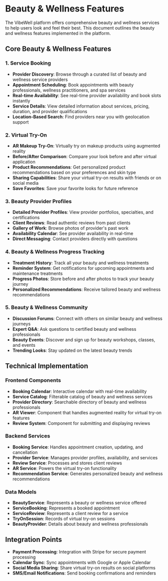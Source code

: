 # Beauty & Wellness Features

The VibeWell platform offers comprehensive beauty and wellness services to help users look and feel their best. This document outlines the beauty and wellness features implemented in the platform.

## Core Beauty & Wellness Features

### 1. Service Booking

- **Provider Discovery**: Browse through a curated list of beauty and wellness service providers
- **Appointment Scheduling**: Book appointments with beauty professionals, wellness practitioners, and spa services
- **Real-time Availability**: See real-time provider availability and book slots instantly
- **Service Details**: View detailed information about services, pricing, duration, and provider qualifications
- **Location-Based Search**: Find providers near you with geolocation support

### 2. Virtual Try-On

- **AR Makeup Try-On**: Virtually try on makeup products using augmented reality
- **Before/After Comparison**: Compare your look before and after virtual application
- **Product Recommendations**: Get personalized product recommendations based on your preferences and skin type
- **Sharing Capabilities**: Share your virtual try-on results with friends or on social media
- **Save Favorites**: Save your favorite looks for future reference

### 3. Beauty Provider Profiles

- **Detailed Provider Profiles**: View provider portfolios, specialties, and certifications
- **Client Reviews**: Read authentic reviews from past clients
- **Gallery of Work**: Browse photos of provider's past work
- **Availability Calendar**: See provider availability in real-time
- **Direct Messaging**: Contact providers directly with questions

### 4. Beauty & Wellness Progress Tracking

- **Treatment History**: Track all your beauty and wellness treatments
- **Reminder System**: Get notifications for upcoming appointments and maintenance treatments
- **Progress Photos**: Store before and after photos to track your beauty journey
- **Personalized Recommendations**: Receive tailored beauty and wellness recommendations

### 5. Beauty & Wellness Community

- **Discussion Forums**: Connect with others on similar beauty and wellness journeys
- **Expert Q&A**: Ask questions to certified beauty and wellness professionals
- **Beauty Events**: Discover and sign up for beauty workshops, classes, and events
- **Trending Looks**: Stay updated on the latest beauty trends

## Technical Implementation

### Frontend Components

- **Booking Calendar**: Interactive calendar with real-time availability
- **Service Catalog**: Filterable catalog of beauty and wellness services
- **Provider Directory**: Searchable directory of beauty and wellness professionals
- **AR Viewer**: Component that handles augmented reality for virtual try-on features
- **Review System**: Component for submitting and displaying reviews

### Backend Services

- **Booking Service**: Handles appointment creation, updating, and cancellation
- **Provider Service**: Manages provider profiles, availability, and services
- **Review Service**: Processes and stores client reviews
- **AR Service**: Powers the virtual try-on functionality
- **Recommendation Service**: Generates personalized beauty and wellness recommendations

### Data Models

- **BeautyService**: Represents a beauty or wellness service offered
- **ServiceBooking**: Represents a booked appointment
- **ServiceReview**: Represents a client review for a service
- **TryOnSession**: Records of virtual try-on sessions
- **BeautyProvider**: Details about beauty and wellness professionals

## Integration Points

- **Payment Processing**: Integration with Stripe for secure payment processing
- **Calendar Sync**: Sync appointments with Google or Apple Calendar
- **Social Media Sharing**: Share virtual try-on results on social platforms
- **SMS/Email Notifications**: Send booking confirmations and reminders 